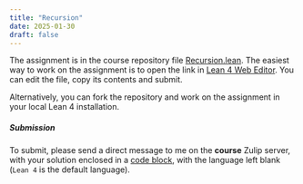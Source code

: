 ```yaml
---
title: "Recursion"
date: 2025-01-30
draft: false
---
```


The assignment is in the course repository file [Recursion.lean](https://github.com/proofs-and-programs/proofs-and-programs-25/blob/main/PfsProgs25/Labs/Recursion.lean). The easiest way to work on the assignment is to open the link in [Lean 4 Web Editor](https://live.lean-lang.org/#url=https%3A%2F%2Fraw.githubusercontent.com%2Fproofs-and-programs%2Fproofs-and-programs-25%2Frefs%2Fheads%2Fmain%2FPfsProgs25%2FLabs%2FRecursion.lean). You can edit the file, copy its contents and submit.

Alternatively, you can fork the repository and work on the assignment in your local Lean 4 installation.

##### Submission

To submit, please send a direct message to me on the **course** Zulip server, with your solution enclosed in a [code block](https://zulip.com/help/code-blocks), with the language left blank (`Lean 4` is the default language).

